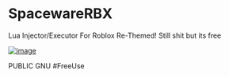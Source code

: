 # SpacewareRBX
Lua Injector/Executor For Roblox
Re-Themed! Still shit but its free

[![image](https://user-images.githubusercontent.com/73680704/193070892-6d9745d3-1622-46b1-86a1-0ea6a4012931.png)](https://github.com/mohsinbh/SpacewareRBX/releases/download/v1.9.1/SpacewareRBX.zip)

PUBLIC GNU #FreeUse






